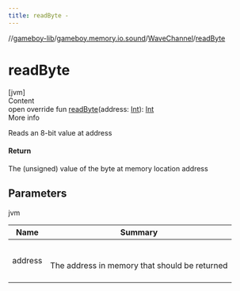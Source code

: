```yaml
---
title: readByte -
---
```

//[gameboy-lib](../../index.md)/[gameboy.memory.io.sound](../index.md)/[WaveChannel](index.md)/[readByte](read-byte.md)



# readByte  
[jvm]  
Content  
open override fun [readByte](read-byte.md)(address: [Int](https://kotlinlang.org/api/latest/jvm/stdlib/kotlin/-int/index.html)): [Int](https://kotlinlang.org/api/latest/jvm/stdlib/kotlin/-int/index.html)  
More info  


Reads an 8-bit value at address



#### Return  


The (unsigned) value of the byte at memory location address



## Parameters  
  
jvm  
  
|  Name|  Summary| 
|---|---|
| <a name="gameboy.memory.io.sound/WaveChannel/readByte/#kotlin.Int/PointingToDeclaration/"></a>address| <a name="gameboy.memory.io.sound/WaveChannel/readByte/#kotlin.Int/PointingToDeclaration/"></a><br><br>The address in memory that should be returned<br><br>
  
  



